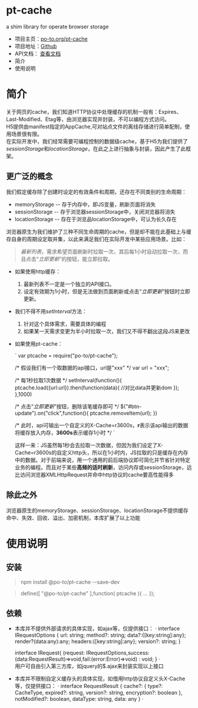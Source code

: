 # pt-cache
a shim library for operate browser storage

- 项目主页：[po-to.org/pt-cache](http://po-to.org/pt-cache)
- 项目地址：[Github](https://github.com/po-to/pt-cache)
- API文档： [查看文档](http://po-to.org/pt-cache/docs)
- 简介
- 使用说明

# 简介
 关于网页的cache，我们知道HTTP协议中处理缓存的机制一般有：Expires、Last-Modified、Etag等，由浏览器实现并封装，不可以编程方式访问。  
 H5提供由manifest指定的AppCache,可对站点文件的离线存储进行简单配制，使用场景很有限。  
 在实际开发中，我们经常需要可编程控制的数据级cache，基于H5为我们提供了*sessionStorage*和*locationStorage*，在此之上进行抽象与封装，因此产生了此框架。

 ## 更广泛的概念
 我们假定缓存除了创建时设定的有效条件和周期，还存在不同类别的生命周期：
- memoryStorage -- 存于内存中，即JS变量，刷新页面将消失
- sessionStorage -- 存于浏览器sessionStorage中，关闭浏览器将消失
- locationStorage -- 存在于浏览品locationStorage中，可认为长久存在

浏览器原生为我们维护了三种不同生命周期的cache，但是却不能在此基础上与缓存自身的周期设定取并集，以此来满足我们在实际开发中某些应用场景。比如：

>*最新列表*，需求希望页面刷新时拉取一次，其后每1小时自动拉取一次，而且点击“*立即更新*”的按钮，能立即拉取。

- 如果使用http缓存：
    1. 最新列表不一定是一个独立的API接口。
    2. 设定有效期为1小时，但是无法做到页面刷新或点击“*立即更新*”按钮时立即更新。
- 我们不得不用*setInterval*方法：
    1. 针对这个具体需求，需要具体的编程
    2. 如果某一天需求变更为半小时拉取一次，我们又不得不翻出这段JS来更改
- 如果使用pt-cache：

    `
    var ptcache = require("po-to/pt-cache");

    /* 假设我们有一个取数据的api接口，url是"xxx" */
    var url = "xxx";

    /* 每1秒拉取1次数据 */
    setInterval(function(){
        ptcache.load({url:url}).then(function(data){
            //对比data并更新dom
        });
    },1000)

    /* 点击“*立即更新*”按钮，删除该笔缓存即可 */
    $("#btn-update").on("click",function(){
        ptcache.removeItem(url);
    })

    /* 此时，api可输出一个自定义的X-Cache=r3600s，**r**表示该api输出的数据将缓存放入内存，**3600s**表示缓存1小时 */
    `

    这样一来：JS虽然每1秒会去拉取一次数据，但因为我们设定了X-Cache=r3600s的自定义http头，所以在1小时内，JS拉取的只是缓存在内存中的数据。对于前端来说，用一个通用的前后端协议即可简化并节省针对特定业务的编程。而且对于某些**高频的适时刷新**，访问内存或sessionStorage，远比访问浏览器XMLHttpRequest并命中http协议的cache要高性能得多
## 除此之外

浏览器原生的memoryStorage、sessionStorage、locationStorage不提供缓存命中、失效、回收、溢出、加密机制，本库扩展了以上功能

# 使用说明

## 安装
> npm install @po-to/pt-cache --save-dev

> define([ "@po-to/pt-cache" ],function( ptcache ){ ... });

## 依赖

- 本库并不提供外部请求的具体实现，如ajax等，仅提供接口：
·
    interface IRequestOptions {
        url: string;
        method?: string;
        data?:{[key:string]:any};
        render?(data:any):any;
        headers:{[key:string]:any};
        version?: string;
    }

    interface IRequest{
        (request: IRequestOptions,success:(data:RequestResult)=>void,fail:(error:Error)=>void) : void;
    }
·  
用户可自由引入第三方库，如jquery的$.ajax来封装实现以上接口

- 本库并不限制自定义缓存头的具体实现，如借用http协议自定义头X-Cache等，仅提供接口：
·
    interface RequestResult {
        cache?: { type?: CacheType, expired?: string, version?: string, encryption?: boolean },
        notModified?: boolean,
        dataType: string,
        data: any
    }
·